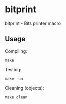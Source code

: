 bitprint
========

bitprint - Bits printer macro


Usage
-----

Compiling:

`make`

Testing:

`make run`

Cleaning (objects):

`make clean`
